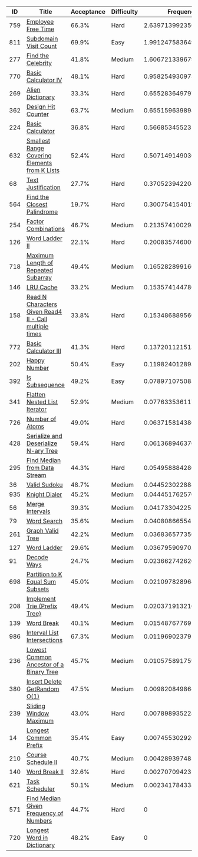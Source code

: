 |ID|Title|Acceptance|Difficulty|Frequency|
|----|-----|----|---|---|
|759|[Employee Free Time]( https://leetcode.com/problems/employee-free-time)|66.3%|Hard|2.6397139923561346|
|811|[Subdomain Visit Count]( https://leetcode.com/problems/subdomain-visit-count)|69.9%|Easy|1.9912475836494699|
|277|[Find the Celebrity]( https://leetcode.com/problems/find-the-celebrity)|41.8%|Medium|1.6067213396798519|
|770|[Basic Calculator IV]( https://leetcode.com/problems/basic-calculator-iv)|48.1%|Hard|0.9582549309731873|
|269|[Alien Dictionary]( https://leetcode.com/problems/alien-dictionary)|33.3%|Hard|0.6552836497974878|
|362|[Design Hit Counter]( https://leetcode.com/problems/design-hit-counter)|63.7%|Medium|0.6551596398987732|
|224|[Basic Calculator]( https://leetcode.com/problems/basic-calculator)|36.8%|Hard|0.5668534552356532|
|632|[Smallest Range Covering Elements from K Lists]( https://leetcode.com/problems/smallest-range-covering-elements-from-k-lists)|52.4%|Hard|0.5071491490366821|
|68|[Text Justification]( https://leetcode.com/problems/text-justification)|27.7%|Hard|0.37052394220493184|
|564|[Find the Closest Palindrome]( https://leetcode.com/problems/find-the-closest-palindrome)|19.7%|Hard|0.3007541540191337|
|254|[Factor Combinations]( https://leetcode.com/problems/factor-combinations)|46.7%|Medium|0.21357410029805904|
|126|[Word Ladder II]( https://leetcode.com/problems/word-ladder-ii)|22.1%|Hard|0.2008357460092558|
|718|[Maximum Length of Repeated Subarray]( https://leetcode.com/problems/maximum-length-of-repeated-subarray)|49.4%|Medium|0.16528289916664798|
|146|[LRU Cache]( https://leetcode.com/problems/lru-cache)|33.2%|Medium|0.15357414478678588|
|158|[Read N Characters Given Read4 II - Call multiple times]( https://leetcode.com/problems/read-n-characters-given-read4-ii-call-multiple-times)|33.8%|Hard|0.15348688956060175|
|772|[Basic Calculator III]( https://leetcode.com/problems/basic-calculator-iii)|41.3%|Hard|0.13720112151348504|
|202|[Happy Number]( https://leetcode.com/problems/happy-number)|50.4%|Easy|0.11982401289364229|
|392|[Is Subsequence]( https://leetcode.com/problems/is-subsequence)|49.2%|Easy|0.07897107508821988|
|341|[Flatten Nested List Iterator]( https://leetcode.com/problems/flatten-nested-list-iterator)|52.9%|Medium|0.07763353611776078|
|726|[Number of Atoms]( https://leetcode.com/problems/number-of-atoms)|49.0%|Hard|0.06371581438610768|
|428|[Serialize and Deserialize N-ary Tree]( https://leetcode.com/problems/serialize-and-deserialize-n-ary-tree)|59.4%|Hard|0.06136894637629212|
|295|[Find Median from Data Stream]( https://leetcode.com/problems/find-median-from-data-stream)|44.3%|Hard|0.05495888428075748|
|36|[Valid Sudoku]( https://leetcode.com/problems/valid-sudoku)|48.7%|Medium|0.04452302288876419|
|935|[Knight Dialer]( https://leetcode.com/problems/knight-dialer)|45.2%|Medium|0.04445176257083384|
|56|[Merge Intervals]( https://leetcode.com/problems/merge-intervals)|39.3%|Medium|0.04173304225331761|
|79|[Word Search]( https://leetcode.com/problems/word-search)|35.6%|Medium|0.0408086655410548|
|261|[Graph Valid Tree]( https://leetcode.com/problems/graph-valid-tree)|42.2%|Medium|0.03683657735649026|
|127|[Word Ladder]( https://leetcode.com/problems/word-ladder)|29.6%|Medium|0.03679590970204585|
|91|[Decode Ways]( https://leetcode.com/problems/decode-ways)|24.7%|Medium|0.023662742620848144|
|698|[Partition to K Equal Sum Subsets]( https://leetcode.com/problems/partition-to-k-equal-sum-subsets)|45.0%|Medium|0.02109782896463587|
|208|[Implement Trie (Prefix Tree)]( https://leetcode.com/problems/implement-trie-prefix-tree)|49.4%|Medium|0.02037191321634931|
|139|[Word Break]( https://leetcode.com/problems/word-break)|40.1%|Medium|0.015487677691351377|
|986|[Interval List Intersections]( https://leetcode.com/problems/interval-list-intersections)|67.3%|Medium|0.011969023795320735|
|236|[Lowest Common Ancestor of a Binary Tree]( https://leetcode.com/problems/lowest-common-ancestor-of-a-binary-tree)|45.7%|Medium|0.010575891759058162|
|380|[Insert Delete GetRandom O(1)]( https://leetcode.com/problems/insert-delete-getrandom-o1)|47.5%|Medium|0.009820849864094454|
|239|[Sliding Window Maximum]( https://leetcode.com/problems/sliding-window-maximum)|43.0%|Hard|0.007898935224534491|
|14|[Longest Common Prefix]( https://leetcode.com/problems/longest-common-prefix)|35.4%|Easy|0.00745530292090591|
|210|[Course Schedule II]( https://leetcode.com/problems/course-schedule-ii)|40.7%|Medium|0.0042893974831731225|
|140|[Word Break II]( https://leetcode.com/problems/word-break-ii)|32.6%|Hard|0.0027070942357783584|
|621|[Task Scheduler]( https://leetcode.com/problems/task-scheduler)|50.1%|Medium|0.002341784338144407|
|571|[Find Median Given Frequency of Numbers]( https://leetcode.com/problems/find-median-given-frequency-of-numbers)|44.7%|Hard|0|
|720|[Longest Word in Dictionary]( https://leetcode.com/problems/longest-word-in-dictionary)|48.2%|Easy|0|
